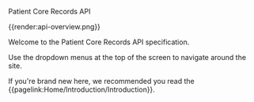 Patient Core Records API

{{render:api-overview.png}}


Welcome to the Patient Core Records API specification.

Use the dropdown menus at the top of the screen to navigate around the site.

If you're brand new here, we recommended you read the {{pagelink:Home/Introduction/Introduction}}.
